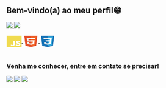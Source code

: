 ## Bem-vindo(a) ao meu perfil😁

 <div>
   <a href="https://github.com/MatheusAbib">
   <img height="180em" src="https://github-readme-stats.vercel.app/api?username=MatheusAbib&show_icons=true&theme=tokyonight&include_all_commits=true&count_private=true"/>
   <img height="180em" src="https://github-readme-stats.vercel.app/api/top-langs/?username=MatheusAbib&layout=compact&langs_count=6&theme=tokyonight"/>
</div>
    
<div style="display: inline_block"><br>
  <img align="center" alt="Js" height="30" width="40" src="https://raw.githubusercontent.com/devicons/devicon/master/icons/javascript/javascript-plain.svg">
  <img align="center" alt="HTML" height="30" width="40" src="https://raw.githubusercontent.com/devicons/devicon/master/icons/html5/html5-original.svg">
  <img align="center" alt="CSS" height="30" width="40" src="https://raw.githubusercontent.com/devicons/devicon/master/icons/css3/css3-original.svg">
</div>
 
<br>
 
### Venha me conhecer, entre em contato se precisar!
 
<div> 
  <a href="https://www.instagram.com/mathabib_/"><img src="https://img.shields.io/badge/-Instagram-%23E4405F?style=for-the-badge&logo=instagram&logoColor=white"></a>
  <a href="https://www.linkedin.com/in/matheus-abib-382602301/"><img src="https://img.shields.io/badge/-LinkedIn-%230077B5?style=for-the-badge&logo=linkedin&logoColor=white" ></a>
  <a href="https://api.whatsapp.com/send?phone=5511975072008&text=Olá,%20gostaria%20de%20conectar%20contigo."><img src="https://img.shields.io/badge/-WhatsApp-%2325D366?style=for-the-badge&logo=whatsapp&logoColor=white"></a>
</div>
